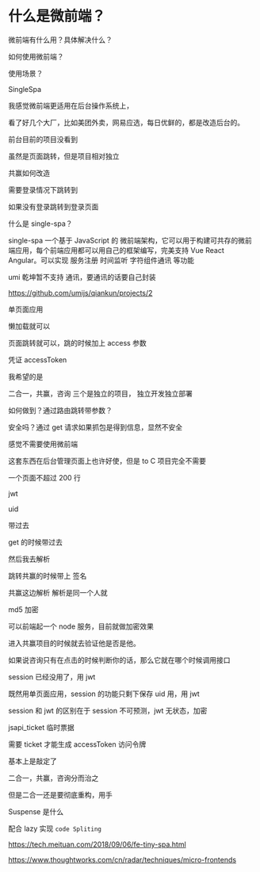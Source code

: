 # 什么是微前端？

微前端有什么用？具体解决什么？

如何使用微前端？

使用场景？

SingleSpa

我感觉微前端更适用在后台操作系统上，

看了好几个大厂，比如美团外卖，网易应选，每日优鲜的，都是改造后台的。

前台目前的项目没看到

虽然是页面跳转，但是项目相对独立

共赢如何改造

需要登录情况下跳转到

如果没有登录跳转到登录页面

什么是 single-spa？

single-spa 一个基于 JavaScript 的 微前端架构，它可以用于构建可共存的微前端应用，每个前端应用都可以用自己的框架编写，完美支持 Vue React Angular。可以实现 服务注册 时间监听 字符组件通讯 等功能

umi 乾坤暂不支持 通讯，要通讯的话要自己封装

https://github.com/umijs/qiankun/projects/2

单页面应用

懒加载就可以

页面跳转就可以，跳的时候加上 access 参数

凭证 accessToken

我希望的是

二合一，共赢，咨询 三个是独立的项目， 独立开发独立部署

如何做到？通过路由跳转带参数？

安全吗？通过 get 请求如果抓包是得到信息，显然不安全

感觉不需要使用微前端

这套东西在后台管理页面上也许好使，但是 to C 项目完全不需要

一个页面不超过 200 行

jwt

uid

带过去

get 的时候带过去

然后我去解析

跳转共赢的时候带上 签名

共赢这边解析 解析是同一个人就

md5 加密

可以前端起一个 node 服务，目前就做加密效果

进入共赢项目的时候就去验证他是否是他。

如果说咨询只有在点击的时候判断你的话，那么它就在哪个时候调用接口

session 已经没用了，用 jwt

既然用单页面应用，session 的功能只剩下保存 uid 用，用 jwt

session 和 jwt 的区别在于 session 不可预测，jwt 无状态，加密

jsapi_ticket 临时票据

需要 ticket 才能生成 accessToken 访问令牌

基本上是敲定了

二合一，共赢，咨询分而治之

但是二合一还是要彻底重构，用手

Suspense 是什么

配合 lazy 实现 `code Spliting`

https://tech.meituan.com/2018/09/06/fe-tiny-spa.html

https://www.thoughtworks.com/cn/radar/techniques/micro-frontends
